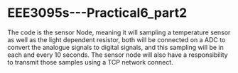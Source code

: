 # EEE3095s---Practical6_part2
The code is the sensor Node, meaning it will sampling a temperature sensor as well as the light
dependent resistor, both will be connected on a ADC to convert the analogue signals to digital
signals, and this sampling will be in each and every 10 seconds. The sensor node will also have a
responsibility to transmit those samples using a TCP network connect.

